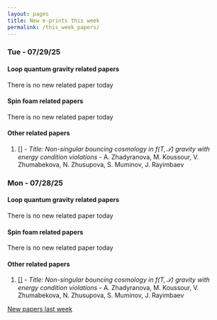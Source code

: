 ```yaml
---
layout: pages
title: New e-prints this week
permalink: /this_week_papers/
---
```




### Tue - 07/29/25

#### Loop quantum gravity related papers

There is no new related paper today 

#### Spin foam related papers

There is no new related paper today 



#### Other related papers

1. [[]](https://arxiv.org/abs/) - *Title:
          Non-singular bouncing cosmology in $f(T, \mathcal{T})$ gravity with energy condition violations* - A. Zhadyranova, M. Koussour, V. Zhumabekova, N. Zhusupova, S. Muminov, J. Rayimbaev



### Mon - 07/28/25

#### Loop quantum gravity related papers

There is no new related paper today 

#### Spin foam related papers

There is no new related paper today 



#### Other related papers

1. [[]](https://arxiv.org/abs/) - *Title:
          Non-singular bouncing cosmology in $f(T, \mathcal{T})$ gravity with energy condition violations* - A. Zhadyranova, M. Koussour, V. Zhumabekova, N. Zhusupova, S. Muminov, J. Rayimbaev






[New papers last week]({{site.url}}/archived/weekly/pre-prints/2025/07/28/archived_weekly_papers.html)